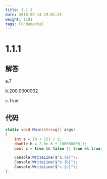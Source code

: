```yaml
---
title: 1.1.1
date: 2018-05-14 19:01:25
weight: 1101
tags: Fundamental
---
```


# 1.1.1


## 解答

a.7

b.200.0000002

c.True

## 代码

```csharp
static void Main(string[] args)
{
    int a = (0 + 15) / 2;
    double b = 2.0e-6 * 100000000.1;
    bool c = true && false || true && true;

    Console.WriteLine($"a.{a}");
    Console.WriteLine($"b.{b}");
    Console.WriteLine($"c.{c}");
}
```

